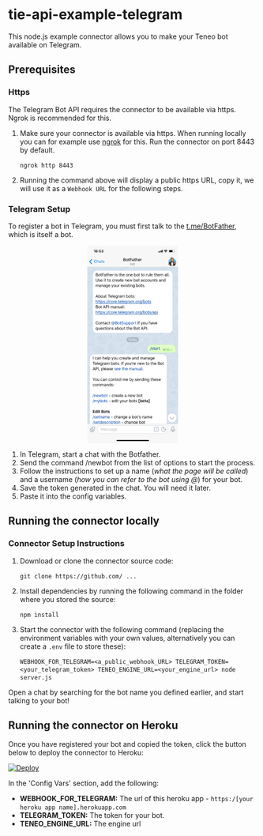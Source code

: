 # tie-api-example-telegram
This node.js example connector allows you to make your Teneo bot available on Telegram.


## Prerequisites
### Https
The Telegram Bot API requires the connector to be available via https. Ngrok is recommended for this.

1. Make sure your connector is available via https. When running locally you can for example use [ngrok](https://ngrok.com) for this.
 Run the connector on port 8443 by default. 
    ```
    ngrok http 8443
    ```
2. Running the command above will display a public https URL, copy it, we will use it as a `Webhook URL` for the following steps.



### Telegram Setup

To register a bot in Telegram, you must first talk to the [t.me/BotFather](Botfather), which is itself a bot. 

<img src="img/Botfather.JPG" alt="Chat with botfather" align="center" height="400" style="display: block;margin: 0 auto;">

1. In Telegram, start a chat with the Botfather.
2. Send the command /newbot from the list of options to start the process.
3. Follow the instructions to set up a name (*what the page will be called*) and a username (*how you can refer to the bot using @*) for your bot.
4. Save the token generated in the chat. You will need it later.
5. Paste it into the config variables.

## Running the connector locally
### Connector Setup Instructions

1. Download or clone the connector source code:
    ```
    git clone https://github.com/ ...
    ```
2. Install dependencies by running the following command in the folder where you stored the source:
    ```
    npm install
    ``` 
3. Start the connector with the following command (replacing the environment variables with your own values, alternatively you can create a `.env` file to store these):
    ```
    WEBHOOK_FOR_TELEGRAM=<a_public_webhook_URL> TELEGRAM_TOKEN=<your_telegram_token> TENEO_ENGINE_URL=<your_engine_url> node server.js
    ```

Open a chat by searching for the bot name you defined earlier, and start talking to your bot!


## Running the connector on Heroku

Once you have registered your bot and copied the token, click the button below to deploy the connector to Heroku:

[![Deploy](https://www.herokucdn.com/deploy/button.svg?classes=noborder)](https://heroku.com/deploy?template=https://github.com/a-hoffmann/as-telegram)

In the 'Config Vars' section, add the following:
* **WEBHOOK_FOR_TELEGRAM:** The url of this heroku app - `https:/[your heroku app name].herokuapp.com`
* **TELEGRAM_TOKEN:** The token for your bot.
* **TENEO_ENGINE_URL:** The engine url

